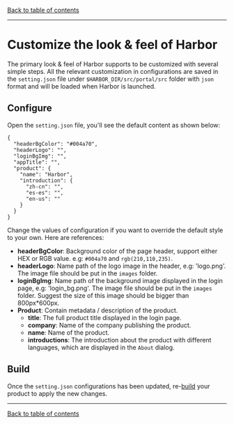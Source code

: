 [Back to table of contents](../index.md)

----------

# Customize the look & feel of Harbor

The primary look & feel of Harbor supports to be customized with several simple steps. All the relevant customization in configurations are saved in the `setting.json` file under `$HARBOR_DIR/src/portal/src` folder with `json` format and will be loaded when Harbor is launched. 

## Configure
Open the `setting.json` file, you'll see the default content as shown below:

```
{
  "headerBgColor": "#004a70",
  "headerLogo": "",
  "loginBgImg": "",
  "appTitle": "",
  "product": {
    "name": "Harbor",
    "introduction": {
      "zh-cn": "",
      "es-es": "",
      "en-us": ""
    }
  }
}
```

Change the values of configuration if you want to override the default style to your own. Here are references:

* **headerBgColor**: Background color of the page header, support either HEX or RGB value. e.g: `#004a70` and `rgb(210,110,235)`.
* **headerLogo**: Name path of the logo image in the header, e.g: 'logo.png'. The image file should be put in the `images` folder.
* **loginBgImg**: Name path of the background image displayed in the login page, e.g: 'login_bg.png'. The image file should be put in the `images` folder. Suggest the size of this image should be bigger than 800px*600px.
* **Product**: Contain metadata / description of the product.
  - **title**: The full product title displayed in the login page.
  - **company**: Name of the company publishing the product.
  - **name**: Name of the product.
  - **introductions**: The introduction about the product with different languages, which are displayed in the `About` dialog.

## Build

Once the `setting.json` configurations has been updated, re-[build](#configure) your product to apply the new changes.



----------

[Back to table of contents](../index.md)